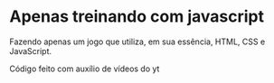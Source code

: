 # Apenas treinando com javascript

<p>Fazendo apenas um jogo que utiliza, em sua essência, HTML, CSS e JavaScript.</p>
<p>Código feito com auxílio de vídeos do yt</p>
